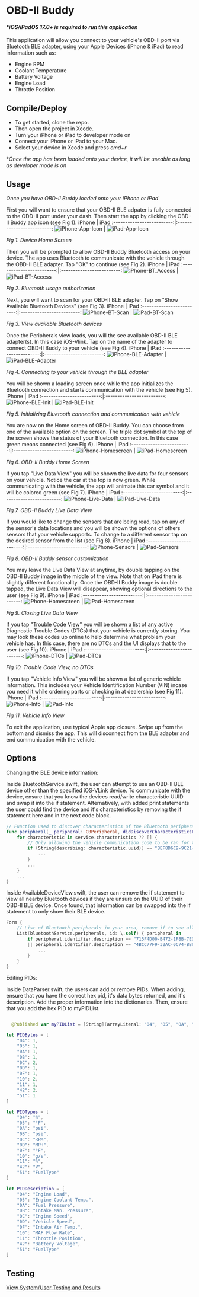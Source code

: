 # OBD-II Buddy
#### **iOS/iPadOS 17.0+ is required to run this application*

This application will allow you connect to your vehicle's OBD-II port via Bluetooth BLE adapter, using your Apple Devices (iPhone & iPad) to read information such as:
- Engine RPM
- Coolant Temperature
- Battery Voltage
- Engine Load
- Throttle Position

## Compile/Deploy

- To get started, clone the repo.
- Then open the project in Xcode.
- Turn your iPhone or iPad to developer mode on
- Connect your iPhone or iPad to your Mac.
- Select your device in Xcode and press *cmd+r*

**Once the app has been loaded onto your device, it will be useable as long as developer mode is on*

## Usage
*Once you have OBD-II Buddy loaded onto your iPhone or iPad*

First you will want to ensure that your OBD-II BLE adpater is fully connected to the ODD-II port under your dash. Then start the app by clicking the OBD-II Buddy app icon (see Fig 1).
iPhone | iPad
:-------------------------:|:-------------------------:
![iPhone-App-Icon](https://github.com/rbsquires/CSU-Capstone-Project/blob/main/media/images/OBD-II%20Buddy%20Pictures/iPhone/iPhone%20App%20Icon.png) | ![iPad-App-Icon](https://github.com/rbsquires/CSU-Capstone-Project/blob/main/media/images/OBD-II%20Buddy%20Pictures/iPad/iPad%20App%20Icon.png)

*Fig 1. Device Home Screen*

Then you will be prompted to allow OBD-II Buddy Bluetooth access on your device. The app uses Bluetooth to communicate with the vehicle through the OBD-II BLE adapter. Tap "OK" to continue (see Fig 2).
iPhone | iPad
:-------------------------:|:-------------------------:
![iPhone-BT_Access](https://github.com/rbsquires/CSU-Capstone-Project/blob/main/media/images/OBD-II%20Buddy%20Pictures/iPhone/iPhone%20Bluetooth%20Access.png) | ![iPad-BT-Access](https://github.com/rbsquires/CSU-Capstone-Project/blob/main/media/images/OBD-II%20Buddy%20Pictures/iPad/iPad%20Bluetooth%20Access.png)

*Fig 2. Bluetooth usage authorizarion*

Next, you will want to scan for your OBD-II BLE adapter. Tap on "Show Available Bluetooth Devices" (see Fig 3).
iPhone | iPad
:-------------------------:|:-------------------------:
![iPhone-BT-Scan](https://github.com/rbsquires/CSU-Capstone-Project/blob/main/media/images/OBD-II%20Buddy%20Pictures/iPhone/iPhone%20Main%20Menu.png) | ![iPad-BT-Scan](https://github.com/rbsquires/CSU-Capstone-Project/blob/main/media/images/OBD-II%20Buddy%20Pictures/iPad/iPad%20Main%20Menu.png)

*Fig 3. View available Bluetooth devices*

Once the Peripherals view loads, you will the see available OBD-II BLE adapter(s). In this case iOS-Vlink. Tap on the name of the adapter to connect OBD-II Buddy to your vehicle (see Fig 4).
iPhone | iPad
:-------------------------:|:-------------------------:
![iPhone-BLE-Adapter](https://github.com/rbsquires/CSU-Capstone-Project/blob/main/media/images/OBD-II%20Buddy%20Pictures/iPhone/iPhone%20Bluetooth%20Device.png) | ![iPad-BLE-Adapter](https://github.com/rbsquires/CSU-Capstone-Project/blob/main/media/images/OBD-II%20Buddy%20Pictures/iPad/iPad%20Bluetooth%20Device.png)

*Fig 4. Connecting to your vehicle through the BLE adapter*

You will be shown a loading screen once while the app initializes the Bluetooth connection and starts communication with the vehicle (see Fig 5).
iPhone | iPad
:-------------------------:|:-------------------------:
![iPhone-BLE-Init](https://github.com/rbsquires/CSU-Capstone-Project/blob/main/media/images/OBD-II%20Buddy%20Pictures/iPhone/iPhone%20Initializing%20Bluetooth.png) | ![iPad-BLE-Init](https://github.com/rbsquires/CSU-Capstone-Project/blob/main/media/images/OBD-II%20Buddy%20Pictures/iPad/iPad%20Initializing%20Bluetooth.png)

*Fig 5. Initializing Bluetooth connection and communication with vehicle*

You are now on the Home screen of OBD-II Buddy. You can choose from one of the available option on the screen. The triple dot symbol at the top of the screen shows the status of your Bluetooth connection. In this case green means connected (see Fig 6).
iPhone | iPad
:-------------------------:|:-------------------------:
![iPhone-Homescreen](https://github.com/rbsquires/CSU-Capstone-Project/blob/main/media/images/OBD-II%20Buddy%20Pictures/iPhone/iPhone%20Connected%20Bluetooth.png) | ![iPad-Homescreen](https://github.com/rbsquires/CSU-Capstone-Project/blob/main/media/images/OBD-II%20Buddy%20Pictures/iPad/iPad%20Connected%20Bluetooth.png)

*Fig 6. OBD-II Buddy Home Screen*

If you tap "Live Data View" you will be shown the live data for four sensors on your vehicle. Notice the car at the top is now green. While communicating with the vehicle, the app will animate this car symbol and it will be colored green (see Fig 7).
iPhone | iPad
:-------------------------:|:-------------------------:
![iPhone-Live-Data](https://github.com/rbsquires/CSU-Capstone-Project/blob/main/media/images/OBD-II%20Buddy%20Pictures/iPhone/iPhone%20Live%20Data.png) | ![iPad-Live-Data](https://github.com/rbsquires/CSU-Capstone-Project/blob/main/media/images/OBD-II%20Buddy%20Pictures/iPad/iPad%20Live%20Data.png)

*Fig 7. OBD-II Buddy Live Data View*

If you would like to change the sensors that are being read, tap on any of the sensor's data locations and you will be shown the options of others sensors that your vehicle supports. To change to a different sensor tap on the desired sensor from the list (see Fig 8).
iPhone | iPad
:-------------------------:|:-------------------------:
![iPhone-Sensors](https://github.com/rbsquires/CSU-Capstone-Project/blob/main/media/images/OBD-II%20Buddy%20Pictures/iPhone/iPhone%20Sensor%20Select.png) | ![iPad-Sensors](https://github.com/rbsquires/CSU-Capstone-Project/blob/main/media/images/OBD-II%20Buddy%20Pictures/iPad/iPad%20Sensor%20Select.png)

*Fig 8. OBD-II Buddy sensor customization*

You may leave the Live Data View at anytime, by double tapping on the OBD-II Buddy image in the middle of the view. Note that on iPad there is slightly different functionality. Once the OBD-II Buddy image is double tapped, the Live Data View will disappear, showing optional directions to the user (see Fig 9).
iPhone | iPad
:-------------------------:|:-------------------------:
![iPhone-Homescreen](https://github.com/rbsquires/CSU-Capstone-Project/blob/main/media/images/OBD-II%20Buddy%20Pictures/iPhone/iPhone%20Main%20Menu.png) | ![iPad-Homescreen](https://github.com/rbsquires/CSU-Capstone-Project/blob/main/media/images/OBD-II%20Buddy%20Pictures/iPad/iPad%20Home%20Screen.png)

*Fig 9. Closing Live Data View*

If you tap "Trouble Code View" you will be shown a list of any active Diagnostic Trouble Codes (DTCs) that your vehicle is currently storing. You may look these codes up online to help determine what problem your vehicle has. In this case, there are no DTCs and the UI displays that to the user (see Fig 10).
iPhone | iPad
:-------------------------:|:-------------------------:
![iPhone-DTCs](https://github.com/rbsquires/CSU-Capstone-Project/blob/main/media/images/OBD-II%20Buddy%20Pictures/iPhone/iPhone%20No%20Trouble%20Codes.png) | ![iPad-DTCs](https://github.com/rbsquires/CSU-Capstone-Project/blob/main/media/images/OBD-II%20Buddy%20Pictures/iPad/iPad%20No%20Trouble%20Codes.png)

*Fig 10. Trouble Code View, no DTCs*

If you tap "Vehicle Info View" you will be shown a list of generic vehicle information. This includes your Vehicle Identification Number (VIN) incase you need it while ordering parts or checking in at dealership (see Fig 11).
iPhone | iPad
:-------------------------:|:-------------------------:
![iPhone-Info](https://github.com/rbsquires/CSU-Capstone-Project/blob/main/media/images/OBD-II%20Buddy%20Pictures/iPhone/iPhone%20Vehicle%20Info.png) | ![iPad-Info](https://github.com/rbsquires/CSU-Capstone-Project/blob/main/media/images/OBD-II%20Buddy%20Pictures/iPad/iPad%20Vehicle%20Info.png)

*Fig 11. Vehicle Info View*

To exit the application, use typical Apple app closure. Swipe up from the bottom and dismiss the app. This will disconnect from the BLE adapter and end communication with the vehicle.

## Options
Changing the BLE device information:

Inside BluetoothService.swift, the user can attempt to use an OBD-II BLE device other than the specified iOS-VLink device. To communicate with the device, ensure that you know the devices read/write characteristic UUID and swap it into the if statement. Alternatively, with added print statements the user could find the device and it's characteristics by removing the if statement here and in the next code block.
```Swift
// Function used to discover characteristics of the Bluetooth peripherals in your area
func peripheral(_ peripheral: CBPeripheral, didDiscoverCharacteristicsFor service: CBService, error: Error?) {
    for characteristic in service.characteristics ?? [] {
        // Only allowing the vehicle communication code to be ran for the iOS-Vlink BLE device
        if (String(describing: characteristic.uuid)) == "BEF8D6C9-9C21-4C9E-B632-BD58C1009F9F" {
            ...
        }
        ...
    }
    ...
}
```

Inside AvailableDeviceView.swift, the user can remove the if statement to view all nearby Bluetooth devices if they are unsure on the UUID of their OBD-II BLE device. Once found, that information can be swapped into the if statement to only show their BLE device.
```Swift
Form {
    // List of Bluetooth peripherals in your area, remove if to see all devices
    List(bluetoothService.peripherals, id: \.self) { peripheral in
        if peripheral.identifier.description == "715F4D00-B472-1F8B-7ED0-4F10B542017E" 
        || peripheral.identifier.description == "4BCC77F9-32AC-0C74-BB65-365ECF59F447" {
            ...
        }
    }
}
```

Editing PIDs:

Inside DataParser.swift, the users can add or remove PIDs. When adding, ensure that you have the correct hex pid, it's data bytes returned, and it's description. Add the proper information into the dictionaries. Then, ensure that you add the hex PID to myPIDList.

```Swift

  @Published var myPIDList = [String](arrayLiteral: "04", "05", "0A", "0B", "0C", "0D", "0F", "10", "11", "42", "51")

let PIDBytes = [
    "04": 1,
    "05": 1,
    "0A": 1,
    "0B": 1,
    "0C": 2,
    "0D": 1,
    "0F": 1,
    "10": 2,
    "11": 1,
    "42": 2,
    "51": 1
]

let PIDTypes = [
    "04": "%",
    "05": "°F",
    "0A": "psi",
    "0B": "psi",
    "0C": "RPM",
    "0D": "MPH",
    "0F": "°F",
    "10": "g/s",
    "11": "%",
    "42": "V",
    "51": "FuelType"
]

let PIDDescription = [
    "04": "Engine Load",
    "05": "Engine Coolant Temp.",
    "0A": "Fuel Pressure",
    "0B": "Intake Man. Pressure",
    "0C": "Engine Speed",
    "0D": "Vehicle Speed",
    "0F": "Intake Air Temp.",
    "10": "MAF Flow Rate",
    "11": "Throttle Position",
    "42": "Battery Voltage",
    "51": "FuelType"
]
```


## Testing

<a href="https://github.com/rbsquires/CSU-Capstone-Project/blob/main/docs/OBD-II%20Test%20Plan.md" target="_blank">View System/User Testing and Results</a>
